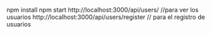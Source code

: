 npm install
npm start
http://localhost:3000/api/users/         //para ver los usuarios 
http://localhost:3000/api/users/register  // para el registro de usuarios
